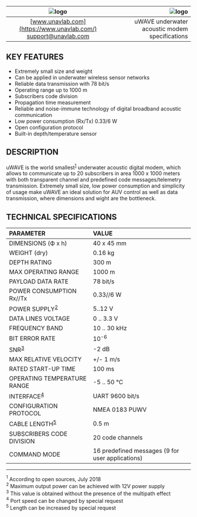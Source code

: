 | ![logo](https://ucnl.github.io/documentation/sm_logo.png) | ![logo](https://ucnl.github.io/documentation/def_modem_yellow.png) |
| :---: | ---: |
| [www.unavlab.com](https://www.unavlab.com/) <br/> [support@unavlab.com](mailto:support@unavlab.com) | uWAVE underwater acoustic modem specifications |

## KEY FEATURES
* Extremely small size and weight
* Can be applied in underwater wireless sensor networks
* Reliable data transmission with 78 bit/s
* Operating range up to 1000 m
* Subscribers code division
* Propagation time measurement
* Reliable and noise-immune technology of digital broadband acoustic communication
* Low power consumption (Rx/Tx) 0.33/6 W
* Open configuration protocol
* Built-in depth/temperature sensor

## DESCRIPTION
uWAVE is the world smallest<sup>[1](#footnote1)</sup> underwater acoustic digital modem, which allows to communicate 
up to 20 subscribers in area 1000 x 1000 meters with both transparent channel and predefined code messages/telemetry transmission.
Extremely small size, low power consumption and simplicity of usage make uWAVE an ideal solution for AUV control as well as data 
transmission, where dimensions and wight are the bottleneck.

## TECHNICAL SPECIFICATIONS
| PARAMETER | VALUE |
| :--- | :--- |
| DIMENSIONS (Ф х h) | 40 x 45 mm |
| WEIGHT (dry) | 0.16 kg |
| DEPTH RATING |	300 m |
| MAX OPERATING RANGE |	1000 m |
| PAYLOAD DATA RATE | 78 bit/s |
| POWER CONSUMPTION Rx//Tx | 0.33//6 W |
| POWER SUPPLY<sup>[2](#footnote2)</sup> | 	5..12 V |
| DATA LINES VOLTAGE | 	0 .. 3.3 V |
| FREQUENCY BAND | 10 .. 30 kHz |
| BIT ERROR RATE | 10<sup>-6</sup> |
| SNR<sup>[3](#footnote3)</sup> |	-2 dB |
| MAX RELATIVE VELOCITY | +/- 1 m/s |
| RATED START-UP TIME | 100 ms |
| OPERATING TEMPERATURE RANGE | -5 .. 50 °C |
| INTERFACE<sup>[4](#footnote4)</sup> | UART 9600 bit/s |
| CONFIGURATION PROTOCOL | NMEA 0183 PUWV |
| CABLE LENGTH<sup>[5](#footnote5)</sup> | 0.5 m |
| SUBSCRIBERS CODE DIVISION | 20 code channels |
| COMMAND MODE | 16 predefined messages (9 for user applications) |
  
________________
<a name="footnote1"><sup>1</sup></a> According to open sources, July 2018  
<a name="footnote2"><sup>2</sup></a> Maximum output power can be achieved with 12V power supply  
<a name="footnote3"><sup>3</sup></a> This value is obtained without the presence of the multipath effect   
<a name="footnote4"><sup>4</sup></a> Port speed can be changed by special request  
<a name="footnote5"><sup>5</sup></a> Length can be increased by special request  
